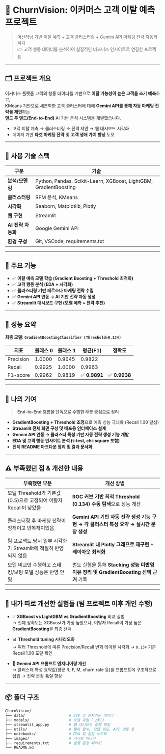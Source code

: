 # 🛒 ChurnVision: 이커머스 고객 이탈 예측 프로젝트

> 머신러닝 기반 이탈 예측 + 고객 클러스터링 + Gemini API 마케팅 전략 자동화까지  
> 👉 고객 행동 데이터를 분석하여 실질적인 비즈니스 인사이트로 연결한 프로젝트

---

## 🗂️ 프로젝트 개요

이커머스 플랫폼 고객의 행동 데이터를 기반으로 **이탈 가능성이 높은 고객을 조기 예측**하고,  
KMeans 기반으로 세분화한 고객 클러스터에 대해 **Gemini API를 통해 자동 마케팅 전략을 제안**하는  
**엔드 투 엔드(End-to-End)** AI 기반 분석 시스템을 개발했습니다.

- 고객 이탈 예측 → 클러스터링 → 전략 제안 → 웹 대시보드 시각화
- 데이터 기반 **타겟 마케팅 전략** 및 **고객 생애 가치 향상** 도모

---

## 🧠 사용 기술 스택

| 구분 | 기술 |
|------|------|
| **분석/모델링** | Python, Pandas, Scikit-Learn, XGBoost, LightGBM, GradientBoosting |
| **클러스터링** | RFM 분석, KMeans |
| **시각화** | Seaborn, Matplotlib, Plotly |
| **웹 구현** | Streamlit |
| **AI 전략 자동화** | Google Gemini API |
| **환경 구성** | Git, VSCode, requirements.txt |

---

## 🧾 주요 기능

- ✅ **이탈 예측 모델 학습 (Gradient Boosting + Threshold 최적화)**
- ✅ **고객 행동 분석 (EDA + 시각화)**
- ✅ **클러스터링 기반 페르소나 마케팅 전략 수립**
- ✅ **Gemini API 연동 → AI 기반 전략 자동 생성**
- ✅ **Streamlit 대시보드 구현 (모델 예측 + 전략 추천)**

---

## 🎯 성능 요약

**최종 모델: `GradientBoostingClassifier (Threshold=0.134)`**

| 지표       | 클래스 0 | 클래스 1 | 평균(F1) | 정확도 |
|------------|----------|----------|----------|---------|
| Precision  | 1.0000   | 0.9645   | 0.9822   |         |
| Recall     | 0.9925   | 1.0000   | 0.9963   |         |
| F1-score   | 0.9962   | 0.9819   | ✅ **0.9891** | ✅ **0.9938** |

---

## 💪 나의 기여

> **End-to-End 흐름을 단독으로 수행한 부분 중심으로 정리**

- **GradientBoosting + Threshold 조정**으로 예측 성능 극대화 (Recall 1.00 달성)
- **Streamlit 전체 화면 구성 및 배포용 인터페이스 설계**
- **Gemini API 연동 → 클러스터 특성 기반 자동 전략 생성 기능 개발**
- **EDA 및 고객 행동 인사이트 분석 (t-test, chi-square 포함)**
- **전체 README 마크다운 정리 및 결과 문서화**

---

## ⚠️ 부족했던 점 & 개선한 내용

| 부족했던 부분 | 개선 방법 |
|---------------|-----------|
| 모델 Threshold가 기본값(0.5)으로 고정되어 이탈자 Recall이 낮았음 | **ROC 커브 기반 최적 Threshold (0.134) 수동 탐색**으로 성능 개선 |
| 클러스터링 후 마케팅 전략이 정적이고 반복적이었음 | **Gemini API 기반 자동 전략 생성 기능 구현 → 각 클러스터 특성 요약 → 실시간 문장 생성** |
| 팀 프로젝트 당시 일부 시각화가 Streamlit에 적절히 반영되지 않음 | **Streamlit 내 Plotly 그래프로 재구현 + 레이아웃 최적화** |
| 모델 비교만 수행하고 스태킹/보팅 모델 성능은 반영 안 됨 | 별도 실험을 통해 **Stacking 성능 미반영 이유 정리 및 GradientBoosting 선택 근거** 기록 |

---

## 🧪 내가 따로 개선한 실험들 (팀 프로젝트 이후 개인 수행)

- 💡 **XGBoost vs LightGBM vs GradientBoosting** 비교 실험  
  → 전체 정확도는 XGBoost가 가장 높았으나, 이탈자 Recall이 가장 높은 **GradientBoosting**을 최종 선택

- 📊 **Threshold tuning 시나리오화**  
  → 여러 Threshold에 따른 Precision/Recall 변화 테이블 시각화 → `0.134` 기준 Recall 1.00 도달 확인

- 🧠 **Gemini API 프롬프트 엔지니어링 개선**  
  → 클러스터 특성 요약값(평균 R, F, M, churn rate 등)을 프롬프트에 구조적으로 삽입 → 전략 문장 품질 향상

---

## 📦 폴더 구조

```bash
ChurnVision/
├── data/                    # CSV 및 전처리된 데이터
├── models/                  # 모델 파일 (.pkl)
├── streamlit_app.py         # 웹 대시보드 실행 파일
├── utils/                   # 헬퍼 함수, 모델 로딩, API 연동 등
├── notebooks/               # EDA 및 실험 노트북
├── images/                  # 시각화 이미지
├── requirements.txt         # 실행 환경 패키지
└── README.md
